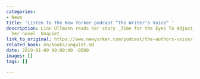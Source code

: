```yaml
---
categories:
- News
title: 'Listen to The New Yorker podcast “The Writer’s Voice” '
description: Linn Ullmann reads her story _Time for the Eyes To Adjust_, adapted from
  her novel _Unquiet_
link_to_original: https://www.newyorker.com/podcast/the-authors-voice/linn-ullmann-reads-time-for-the-eyes-to-adjust
related_book: en/books/unquiet.md
date: 2019-01-09 00:00:00 -0500
images: []
tags: []

---
```

